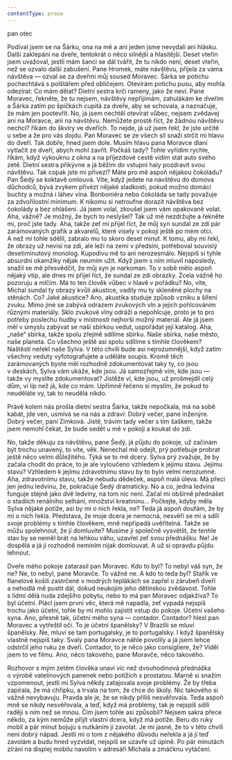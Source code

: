 ```yaml
---
contentType: prose
---
```


<section>

pan otec

Podíval jsem se na Šárku, ona na mě a ani jeden jsme nevydali ani hlásku. Další zaklepání na dveře, tentokrát o něco silnější a hlasitější. Deset vteřin jsem uvažoval, jestli mám šanci se dál tvářit, že tu nikdo není, deset vteřin, než se ozvalo další zabušení. Pane Hromek, máte návštěvu, přijela za váma návštěva — ozval se za dveřmi můj soused Moravec. Šárka se potichu pochechtává s polštářem před obličejem. Otevírám potichu pusu, aby mohla odezírat: Co mám dělat? Dietní sestra krčí rameny, jako že neví. Pane Moravec, řekněte, že tu nejsem, návštěvy nepřijímám, zahulákám ke dveřím a Šárka zatím po špičkách cupitá za dveře, aby se schovala, a naznačuje, že mám jen pootevřít. No, já jsem nechtěl otevírat vůbec, nejsem zvědavej ani na Moravce, ani na návštěvu. Nemůžete prostě říct, že žádnou návštěvu nechci? říkám do škvíry ve dveřích. To nejde, já už jsem řekl, že jste určitě u sebe a že pro vás dojdu. Pan Moravec se ze všech sil snaží strčit mi hlavu do dveří. Tak dobře, hned jsem dole. Musím hlavu pana Moravce dlaní vytlačit ze dveří, abych mohl zavřít. Počkáš tady? Tohle vyřídím rychle, říkám, když vykouknu z okna a na příjezdové cestě vidím stát auto svého zetě. Dietní sestra přikývne a já běžím do vstupní haly pozdravit svou návštěvu. Tak copak jste mi přivezl? Máte pro mě aspoň nějakou čokoládu? Pan Šedý se koktavě omlouvá. Víte, když jedete na návštěvu do domova důchodců, bývá zvykem přivézt nějaké sladkosti, pokud možno domácí buchty a možná i láhev vína. Bonboniéra nebo čokoláda se tady považuje za zdvořilostní minimum. K nikomu si netroufne dorazit návštěva bez čokolády a bez ohlášení. Já jsem volal, zkoušel jsem vám opakovaně volat. Aha, vážně? Je možný, že bych to neslyšel? Tak už mě nezdržujte a řekněte mi, proč jste tady. Aha, takže zeť mi přijel říct, že můj syn sundal ze zdí pár zarámovaných grafik a akvarelů, které visely v pokoji ještě po mém otci. A než mi tohle sdělil, zabralo mu to skoro deset minut. K tomu, aby mi řekl, že obrazy už nevisí na zdi, ale leží na zemi v předsíni, potřeboval souvislý desetiminutový monolog. Kupodivu mě to ani nerozesmálo. Nejspíš si tyhle absurdní okamžiky nějak neumím užít. Když jsem s ním mluvil naposledy, snažil se mě přesvědčit, že můj syn je narkoman. To v sobě mělo aspoň nějaký vtip, ale dnes mi přijel říct, že sundal ze zdi obrázky. Zcela vážně ho pozoruju a mlčím. Má to ten člověk vůbec v hlavě v pořádku? No, víte, Michal sundal ty obrazy kvůli akustice, vadily mu ty skleněné plochy na stěnách. Co? Jaké akustice? Ano, akustika studuje způsob vzniku a šíření zvuku. Mimo jiné se zabývá odrazem zvukových vln a jejich pohlcováním různými materiály. Sklo zvukové vlny odráží a nepohlcuje, proto je to pro potřeby poslechu hudby v místnosti nejhorší možný materiál. Ale já jsem měl v úmyslu zabývat se naší sbírkou vedut, uspořádat její katalog. Aha, „naše“ sbírka, takže spolu zřejmě sdílíme sbírku. Naše sbírka, naše město, naše planeta. Co všechno ještě asi spolu sdílíme s tímhle člověkem? Naštěstí neřekl naše Sylva. V této chvíli bude asi nejrozumnější, když zatím všechny veduty vyfotografujete a uděláte soupis. Kromě těch zarámovaných byste měl rozhodně zdokumentovat taky ty, co jsou v deskách, Sylva vám ukáže, kde jsou. Já samozřejmě vím, kde jsou — takže vy myslíte zdokumentovat? Jistěže ví, kde jsou, už prošmejdil celý dům, ví líp než já, kde co mám. Upřímně řečeno si myslím, že pokud to neuděláte vy, tak to neudělá nikdo.

Právě kolem nás prošla dietní sestra Šárka, takže nepočkala, má na sobě kabát, jde ven, usmívá se na nás a zdraví: Dobrý večer, pane inženýre. Dobrý večer, paní Zimková. Jistě, trávím tady večer s tím šaškem, takže jsem nemohl čekat, že bude sedět u mě v pokoji a koukat do zdi.

No, takže děkuju za návštěvu, pane Šedý, já půjdu do pokoje, už začínám být trochu unavený, to víte, věk. Nenechal mě odejít, prý potřebuje probrat ještě něco velmi důležitého. Týká se to mé dcery. Sylva prý zvažuje, že by začala chodit do práce, to je ale vyloučeno vzhledem k jejímu stavu. Jejímu stavu? Vzhledem k jejímu zdravotnímu stavu by to bylo velmi nerozumné. Aha, zdravotnímu stavu, takže nebudu dědeček, aspoň malá úleva. Má přeci jen jednu ledvinu, že, pokračuje Šedý dramaticky. No a co, jedna ledvina funguje stejně jako dvě ledviny, na tom nic není. Začal mi obšírně přednášet o stadiích renálního selhání, množství kreatininu… Počkejte, kdyby měla Sylva nějaké potíže, asi by mi o nich řekla, ne? Teda já aspoň doufám, že by mi o nich řekla. Představa, že moje dcera je nemocná, nesvěří se mi a sdílí svoje problémy s tímhle člověkem, mně nepřipadá uvěřitelná. Takže se můžu spolehnout, že jí domluvíte? Musíme jí společně vysvětlit, že tenhle stav by se neměl brát na lehkou váhu, uzavřel zeť svou přednášku. Ne! Je dospělá a já jí rozhodně nemíním nijak domlouvat. A už si opravdu půjdu lehnout.

Dveře mého pokoje zatarasil pan Moravec. Kdo to byl? To nebyl váš syn, že ne? Ne, to nebyl, pane Moravče. To vážně ne. A kdo to teda byl? Stařík ve flanelové košili zastrčené v modrých teplákách se zapřel o zárubeň dveří a nehodlá mě pustit dál, dokud neukojím jeho dětinskou zvědavost. Tohle s lidmi dělá nuda zdejšího pobytu, nebo to má pan Moravec odjakživa? To byl účetní. Plácl jsem první věc, která mě napadla, zeť vypadá nejspíš trochu jako účetní, tohle by mi mohlo zajistit vstup do pokoje. Účetní vašeho syna. Ano, přesně tak, účetní mého syna — contador. Contador? hlesl pan Moravec a vytřeštil oči. To je účetní španělsky? V Brazílii se mluví španělsky. Ne, mluví se tam portugalsky, je to portugalsky. I když španělsky vlastně nejspíš taky. Svaly pana Moravce náhle povolily a já jsem lehce odstrčil jeho ruku ze dveří. Contador, to je něco jako consigliere, že? Viděl jsem to ve filmu. Ano, něco takového, pane Moravče, něco takového.

Rozhovor s mým zetěm člověka unaví víc než dvouhodinová přednáška o výrobě vatelínových panenek nebo potížích s prostatou. Marně si snažím vzpomenout, jestli mi Sylva někdy zatajovala svoje problémy. Že by třeba zapírala, že má chřipku, a trvala na tom, že chce do školy. Nic takového si vážně nevybavuju. Pravda ale je, že se nikdy příliš nesvěřovala. Teda aspoň mně se nikdy nesvěřovala, a teď, když má problémy, tak je nejspíš sdílí raději s ním než se mnou. Čím jsem tohle asi způsobil? Nejsem sakra přece někdo, za kým nemůže přijít vlastní dcera, když má potíže. Beru do ruky mobil a pár minut bojuju s nutkáním jí zavolat. Je mi jasné, že to v této chvíli není dobrý nápad. Jestli mi o tom z nějakého důvodu neřekla a já jí teď zavolám a budu hned vyzvídat, nejspíš se uzavře už úplně. Po pár minutách zírání na displej mobilu navolím v adresáři Michala a zmáčknu vytáčení.

</section>
